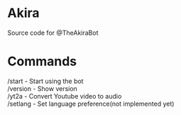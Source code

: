 # Akira  
Source code for @TheAkiraBot

# Commands  
/start - Start using the bot  
/version - Show version  
/yt2a - Convert Youtube video to audio  
/setlang - Set language preference(not implemented yet)

